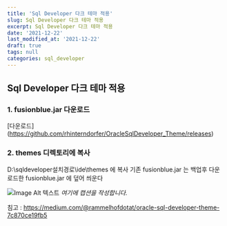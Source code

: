 ```yaml
---
title: 'Sql Developer 다크 테마 적용'
slug: Sql Developer 다크 테마 적용
excerpt: Sql Developer 다크 테마 적용
date: '2021-12-22'
last_modified_at: '2021-12-22'
draft: true
tags: null
categories: sql_developer
---
```


## Sql Developer 다크 테마 적용

### 1. fusionblue.jar 다운로드

[다운로드] (https://github.com/rhinterndorfer/OracleSqlDeveloper_Theme/releases) 




### 2. themes 디렉토리에 복사

D:\sqldeveloper설치경로\ide\themes 에 복사
기존 fusionblue.jar 는 백업후 다운로드한 fusionblue.jar 에 덮어  씌운다

<p>
  <img data-action="zoom" src="https://miro.medium.com/max/700/1*jR-woAzyFls4nIKSwbfTsg.png" alt="Image Alt 텍스트">
  <em>여기에 캡션을 작성합니다.</em>
</p>




침고 : https://medium.com/@rammelhofdotat/oracle-sql-developer-theme-7c870ce19fb5